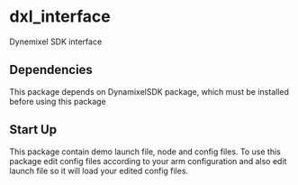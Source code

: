 # dxl_interface
Dynemixel SDK interface

## Dependencies
This package depends on DynamixelSDK package, which must be installed
before using this package

## Start Up
This package contain demo launch file, node and config files.
To use this package edit config files according to your arm configuration
and also edit launch file so it will load your edited config files.
